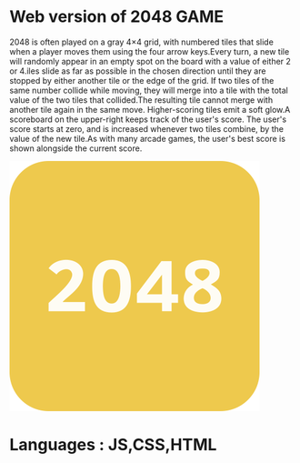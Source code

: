 # Web version of 2048 GAME
2048 is often played on a gray 4×4 grid, with numbered tiles that slide when a player moves them using the four arrow keys.Every turn, a new tile will randomly appear in an empty spot on the board with a value of either 2 or 4.iles slide as far as possible in the chosen direction until they are stopped by either another tile or the edge of the grid. If two tiles of the same number collide while moving, they will merge into a tile with the total value of the two tiles that collided.The resulting tile cannot merge with another tile again in the same move. Higher-scoring tiles emit a soft glow.A scoreboard on the upper-right keeps track of the user's score. The user's score starts at zero, and is increased whenever two tiles combine, by the value of the new tile.As with many arcade games, the user's best score is shown alongside the current score.

![alt text](screenshots/2048game.png)

# Languages : JS,CSS,HTML

